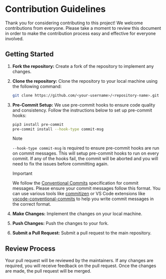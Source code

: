 # Contribution Guidelines

Thank you for considering contributing to this project! We welcome contributions from everyone. Please take a moment to review this document in order to make the contribution process easy and effective for everyone involved.

## Getting Started

1. **Fork the repository:** Create a fork of the repository to implement any changes.
2. **Clone the repository:** Clone the repository to your local machine using the following command:

   ```bash
   git clone https://github.com/<your-username>/<repository-name>.git
   ```

3. **Pre-Commit Setup:** We use pre-commit hooks to ensure code quality and consistency. Follow the instructions below to set up pre-commit hooks:

    ```bash
    pip3 install pre-commit
    pre-commit install --hook-type commit-msg
    ```

    >[!NOTE]
    > `--hook-type commit-msg` is required to ensure pre-commit hooks are run on commit messages. This will setup pre-commit hooks to run on every commit. If any of the hooks fail, the commit will be aborted and you will need to fix the issues before committing again.

    >[!IMPORTANT]
    >We follow the [Conventional Commits](https://www.conventionalcommits.org/en/v1.0.0/) specification for commit messages. Please ensure your commit messages follow this format. You can use various tools like [commitizen](https://github.com/commitizen-tools/commitizen) or VS Code extensions like [vscode-conventional-commits](https://marketplace.visualstudio.com/items?itemName=vivaxy.vscode-conventional-commits) to help you write commit messages in the correct format.

4. **Make Changes:** Implement the changes on your local machine.

5. **Push Changes:** Push the changes to your fork.

6. **Submit a Pull Request:** Submit a pull request to the main repository.

## Review Process

Your pull request will be reviewed by the maintainers. If any changes are required, you will receive feedback on the pull request. Once the changes are made, the pull request will be merged.
